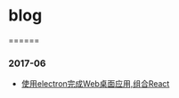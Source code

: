 # blog
======

### 2017-06
- [使用electron完成Web桌面应用,组合React](./storage/使用electron完成Web桌面应用,组合React.md)
